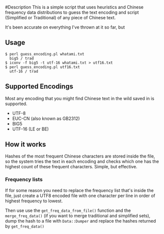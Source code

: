 #Description
This is a simple script that uses heuristics and Chinese frequency data distributions to guess the text encoding and script (Simplified or Traditional) of any piece of Chinese text.

It's been accurate on everything I've thrown at it so far, but 
## Usage
    
    $ perl guess_encoding.pl whatami.txt
      big5 / trad      
    $ iconv -f big5 -t utf-16 whatami.txt > utf16.txt
    $ perl guess_encoding.pl utf16.txt
      utf-16 / trad          
    
## Supported Encodings
Most any encoding that you might find Chinese text in the wild saved in is supported.

* UTF-8 
* EUC-CN (also known as GB2312)
* BIG5
* UTF-16 (LE or BE)

## How it works
Hashes of the most frequent Chinese characters are stored inside the file, so the system tries the text in each encoding and checks which one has the highest count of these frequent characters. Simple, but effective. 

### Frequency lists
If for some reason you need to replace the frequency list that's inside the file, just create a UTF8 encoded file with one character per line in order of highest frequency to lowest.

Then use use the `get_freq_data_from_file()` function and the `merge_freq_data()` (if you want to merge traditional and simplified sets), dump the hash to a file with `Data::Dumper` and replace the hashes returned by `get_freq_data()` 
                                                                  

